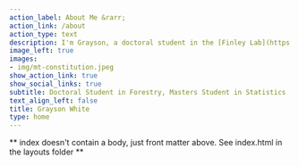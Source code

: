 ```yaml
---
action_label: About Me &rarr;
action_link: /about
action_type: text
description: I'm Grayson, a doctoral student in the [Finley Lab](https://finley-lab.com/) at Michigan State University. My research interests are in small area estimation, hierarchical Bayesian modeling, applications of statistics to forestry, and statistical software development. 
image_left: true
images:
- img/mt-constitution.jpeg
show_action_link: true
show_social_links: true
subtitle: Doctoral Student in Forestry, Masters Student in Statistics
text_align_left: false
title: Grayson White
type: home
---
```


** index doesn't contain a body, just front matter above.
See index.html in the layouts folder **
